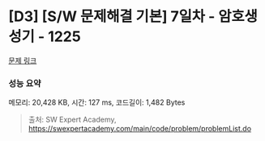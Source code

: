 # [D3] [S/W 문제해결 기본] 7일차 - 암호생성기 - 1225 

[문제 링크](https://swexpertacademy.com/main/code/problem/problemDetail.do?contestProbId=AV14uWl6AF0CFAYD) 

### 성능 요약

메모리: 20,428 KB, 시간: 127 ms, 코드길이: 1,482 Bytes



> 출처: SW Expert Academy, https://swexpertacademy.com/main/code/problem/problemList.do